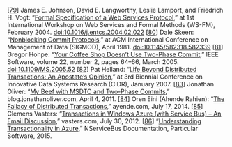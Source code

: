 [[79](ch09.html#Johnson2004hl-marker)] James E. Johnson, David E. Langworthy, Leslie Lamport,
and Friedrich H. Vogt:
“[Formal
Specification of a Web Services Protocol](http://research.microsoft.com/en-us/um/people/lamport/pubs/wsfm-web.pdf),” at 1st International Workshop on Web Services and
Formal Methods (WS-FM), February 2004.
[doi:10.1016/j.entcs.2004.02.022](http://dx.doi.org/10.1016/j.entcs.2004.02.022) [[80](ch09.html#Skeen1981jc-marker)] Dale Skeen:
“[Nonblocking Commit
Protocols](http://www.cs.utexas.edu/~lorenzo/corsi/cs380d/papers/Ske81.pdf),” at ACM International Conference on Management of Data (SIGMOD), April 1981.
[doi:10.1145/582318.582339](http://dx.doi.org/10.1145/582318.582339) [[81](ch09.html#Hohpe2005hn-marker)] Gregor Hohpe:
“[Your Coffee Shop Doesn’t Use
Two-Phase Commit](http://www.martinfowler.com/ieeeSoftware/coffeeShop.pdf),” IEEE Software, volume 22, number 2, pages 64–66, March 2005.
[doi:10.1109/MS.2005.52](http://dx.doi.org/10.1109/MS.2005.52) [[82](ch09.html#Helland2007td_ch9-marker)] Pat Helland:
“[Life Beyond Distributed
Transactions: An Apostate’s Opinion](http://www-db.cs.wisc.edu/cidr/cidr2007/papers/cidr07p15.pdf),” at 3rd Biennial Conference on Innovative Data Systems
Research (CIDR), January 2007. [[83](ch09.html#Oliver2011wt-marker)] Jonathan Oliver:
“[My Beef with
MSDTC and Two-Phase Commits](http://blog.jonathanoliver.com/my-beef-with-msdtc-and-two-phase-commits/),” blog.jonathanoliver.com, April 4, 2011. [[84](ch09.html#Rahien2014uz-marker)] Oren Eini (Ahende Rahien):
“[The Fallacy of
Distributed Transactions](http://ayende.com/blog/167362/the-fallacy-of-distributed-transactions),” ayende.com, July 17, 2014. [[85](ch09.html#Vasters2012wa-marker)] Clemens Vasters:
“[Transactions
in Windows Azure (with Service Bus) – An Email Discussion](https://blogs.msdn.microsoft.com/clemensv/2012/07/30/transactions-in-windows-azure-with-service-bus-an-email-discussion/),” vasters.com, July 30, 2012. [[86](ch09.html#NServiceBus2015tf-marker)] “[Understanding Transactionality in Azure](https://docs.particular.net/nservicebus/azure/understanding-transactionality-in-azure),” NServiceBus Documentation, Particular Software, 2015.